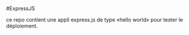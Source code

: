 #ExpressJS

ce repo contient une appli express.js de type  «hello world» pour tester le déploiement.